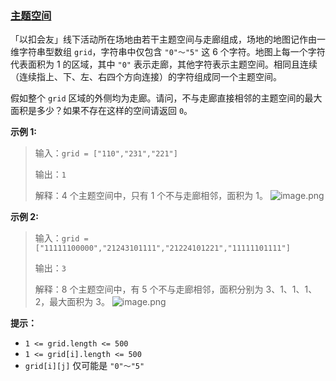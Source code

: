 ### [主题空间](https://leetcode-cn.com/problems/YesdPw)

「以扣会友」线下活动所在场地由若干主题空间与走廊组成，场地的地图记作由一维字符串型数组 `grid`，字符串中仅包含 `"0"～"5"` 这 6 个字符。地图上每一个字符代表面积为 1 的区域，其中 `"0"` 表示走廊，其他字符表示主题空间。相同且连续（连续指上、下、左、右四个方向连接）的字符组成同一个主题空间。

假如整个 `grid` 区域的外侧均为走廊。请问，不与走廊直接相邻的主题空间的最大面积是多少？如果不存在这样的空间请返回 `0`。

**示例 1:**
>输入：`grid = ["110","231","221"]`
>
>输出：`1`
>
>解释：4 个主题空间中，只有 1 个不与走廊相邻，面积为 1。
>![image.png](https://pic.leetcode-cn.com/1613708145-rscctN-image.png)


**示例 2:**
>输入：`grid = ["11111100000","21243101111","21224101221","11111101111"]`
>
>输出：`3`
>
>解释：8 个主题空间中，有 5 个不与走廊相邻，面积分别为 3、1、1、1、2，最大面积为 3。
>![image.png](https://pic.leetcode-cn.com/1613707985-KJyiXJ-image.png)


**提示：**
- `1 <= grid.length <= 500`
- `1 <= grid[i].length <= 500`
- `grid[i][j]` 仅可能是 `"0"～"5"`

